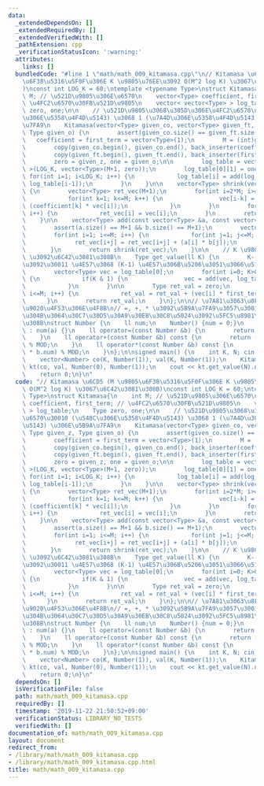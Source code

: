 ```yaml
---
data:
  _extendedDependsOn: []
  _extendedRequiredBy: []
  _extendedVerifiedWith: []
  _pathExtension: cpp
  _verificationStatusIcon: ':warning:'
  attributes:
    links: []
  bundledCode: "#line 1 \"math/math_009_kitamasa.cpp\"\n// Kitamasa \u6CD5 (M \u9805\
    \u6F38\u5316\u5F0F\u306E K \u9805\u76EE\u3092 O(M^2 log K) \u3067\u6C42\u3081\u308B\
    )\nconst int LOG_K = 60;\ntemplate <typename Type>\nstruct Kitamasa{\n    int\
    \ M; // \u521D\u9805\u306E\u6570\n    vector<Type> coefficient, first_term; //\
    \ \u4FC2\u6570\u30FB\u521D\u9805\n    vector< vector<Type> > log_table;\n    Type\
    \ zero, one;\n\n    // \u521D\u9805\u3068\u305D\u306E\u4FC2\u6570\u30010 (\u548C\
    \u306E\u5358\u4F4D\u5143) \u3068 1 (\u7A4D\u306E\u5358\u4F4D\u5143) \u306E\u5B9A\
    \u7FA9\n    Kitamasa(vector<Type> given_co, vector<Type> given_ft, Type given_z,\
    \ Type given_o) {\n        assert(given_co.size() == given_ft.size());\n     \
    \   coefficient = first_term = vector<Type>(1);\n        M = (int)given_ft.size();\n\
    \        copy(given_co.begin(), given_co.end(), back_inserter(coefficient));\n\
    \        copy(given_ft.begin(), given_ft.end(), back_inserter(first_term));\n\
    \        zero = given_z, one = given_o;\n\n        log_table = vector< vector<Type>\
    \ >(LOG_K, vector<Type>(M+1, zero));\n        log_table[0][1] = one;\n       \
    \ for(int i=1; i<LOG_K; i++) {\n            log_table[i] = add(log_table[i-1],\
    \ log_table[i-1]);\n        }\n    }\n\n    vector<Type> shrink(vector<Type> vec)\
    \ {\n        vector<Type> ret_vec(M+1);\n        for(int i=2*M; i>=M+1; i--) {\n\
    \            for(int k=1; k<=M; k++) {\n                vec[i-k] = vec[i-k] +\
    \ (coefficient[k] * vec[i]);\n            }\n        }\n        for(int i=1; i<=M;\
    \ i++) {\n            ret_vec[i] = vec[i];\n        }\n        return ret_vec;\n\
    \    }\n\n    vector<Type> add(const vector<Type> &a, const vector<Type> &b) {\n\
    \        assert(a.size() == M+1 && b.size() == M+1);\n        vector<Type> ret_vec(2*M+1);\n\
    \        for(int i=1; i<=M; i++) {\n            for(int j=1; j<=M; j++) {\n  \
    \              ret_vec[i+j] = ret_vec[i+j] + (a[i] * b[j]);\n            }\n \
    \       }\n        return shrink(ret_vec);\n    }\n\n    // K \u9805\u76EE (1-indexed)\
    \ \u3092\u6C42\u3081\u308B\n    Type get_value(ll K) {\n        K--; // K \u4E57\
    \u3092\u30011 \u4E57\u3068 (K-1) \u4E57\u306B\u5206\u3051\u3066\u51E6\u7406\n\
    \        vector<Type> vec = log_table[0];\n        for(int i=0; K>0; i++, K>>=1)\
    \ {\n            if(K & 1) {\n                vec = add(vec, log_table[i]);\n\
    \            }\n        }\n\n        Type ret_val = zero;\n        for(int i=1;\
    \ i<=M; i++) {\n            ret_val = ret_val + (vec[i] * first_term[i]);\n  \
    \      }\n        return ret_val;\n    }\n};\n\n// \u7A81\u3063\u8FBC\u3080\u69CB\
    \u9020\u4F53\u306E\u4F8B\n// =, +, * \u3092\u5B9A\u7FA9\u3057\u3001\u306A\u304A\
    \u304B\u3064\u30C7\u30D5\u30A9\u30EB\u30C8\u5024\u3092\u5FC5\u8981\u3068\u3059\
    \u308B\nstruct Number {\n    ll num;\n    Number() {num = 0;}\n    Number(ll a)\
    \ : num(a) {}\n    ll operator=(const Number &b) {\n        return num = b.num;\n\
    \    }\n    ll operator+(const Number &b) const {\n        return (num + b.num)\
    \ % MOD;\n    }\n    ll operator*(const Number &b) const {\n        return (num\
    \ * b.num) % MOD;\n    }\n};\n\nsigned main() {\n    int K, N; cin >> K >> N;\n\
    \    vector<Number> co(K, Number(1)), val(K, Number(1));\n    Kitamasa<Number>\
    \ kt(co, val, Number(0), Number(1));\n    cout << kt.get_value(N).num << endl;\n\
    \    return 0;\n}\n"
  code: "// Kitamasa \u6CD5 (M \u9805\u6F38\u5316\u5F0F\u306E K \u9805\u76EE\u3092\
    \ O(M^2 log K) \u3067\u6C42\u3081\u308B)\nconst int LOG_K = 60;\ntemplate <typename\
    \ Type>\nstruct Kitamasa{\n    int M; // \u521D\u9805\u306E\u6570\n    vector<Type>\
    \ coefficient, first_term; // \u4FC2\u6570\u30FB\u521D\u9805\n    vector< vector<Type>\
    \ > log_table;\n    Type zero, one;\n\n    // \u521D\u9805\u3068\u305D\u306E\u4FC2\
    \u6570\u30010 (\u548C\u306E\u5358\u4F4D\u5143) \u3068 1 (\u7A4D\u306E\u5358\u4F4D\
    \u5143) \u306E\u5B9A\u7FA9\n    Kitamasa(vector<Type> given_co, vector<Type> given_ft,\
    \ Type given_z, Type given_o) {\n        assert(given_co.size() == given_ft.size());\n\
    \        coefficient = first_term = vector<Type>(1);\n        M = (int)given_ft.size();\n\
    \        copy(given_co.begin(), given_co.end(), back_inserter(coefficient));\n\
    \        copy(given_ft.begin(), given_ft.end(), back_inserter(first_term));\n\
    \        zero = given_z, one = given_o;\n\n        log_table = vector< vector<Type>\
    \ >(LOG_K, vector<Type>(M+1, zero));\n        log_table[0][1] = one;\n       \
    \ for(int i=1; i<LOG_K; i++) {\n            log_table[i] = add(log_table[i-1],\
    \ log_table[i-1]);\n        }\n    }\n\n    vector<Type> shrink(vector<Type> vec)\
    \ {\n        vector<Type> ret_vec(M+1);\n        for(int i=2*M; i>=M+1; i--) {\n\
    \            for(int k=1; k<=M; k++) {\n                vec[i-k] = vec[i-k] +\
    \ (coefficient[k] * vec[i]);\n            }\n        }\n        for(int i=1; i<=M;\
    \ i++) {\n            ret_vec[i] = vec[i];\n        }\n        return ret_vec;\n\
    \    }\n\n    vector<Type> add(const vector<Type> &a, const vector<Type> &b) {\n\
    \        assert(a.size() == M+1 && b.size() == M+1);\n        vector<Type> ret_vec(2*M+1);\n\
    \        for(int i=1; i<=M; i++) {\n            for(int j=1; j<=M; j++) {\n  \
    \              ret_vec[i+j] = ret_vec[i+j] + (a[i] * b[j]);\n            }\n \
    \       }\n        return shrink(ret_vec);\n    }\n\n    // K \u9805\u76EE (1-indexed)\
    \ \u3092\u6C42\u3081\u308B\n    Type get_value(ll K) {\n        K--; // K \u4E57\
    \u3092\u30011 \u4E57\u3068 (K-1) \u4E57\u306B\u5206\u3051\u3066\u51E6\u7406\n\
    \        vector<Type> vec = log_table[0];\n        for(int i=0; K>0; i++, K>>=1)\
    \ {\n            if(K & 1) {\n                vec = add(vec, log_table[i]);\n\
    \            }\n        }\n\n        Type ret_val = zero;\n        for(int i=1;\
    \ i<=M; i++) {\n            ret_val = ret_val + (vec[i] * first_term[i]);\n  \
    \      }\n        return ret_val;\n    }\n};\n\n// \u7A81\u3063\u8FBC\u3080\u69CB\
    \u9020\u4F53\u306E\u4F8B\n// =, +, * \u3092\u5B9A\u7FA9\u3057\u3001\u306A\u304A\
    \u304B\u3064\u30C7\u30D5\u30A9\u30EB\u30C8\u5024\u3092\u5FC5\u8981\u3068\u3059\
    \u308B\nstruct Number {\n    ll num;\n    Number() {num = 0;}\n    Number(ll a)\
    \ : num(a) {}\n    ll operator=(const Number &b) {\n        return num = b.num;\n\
    \    }\n    ll operator+(const Number &b) const {\n        return (num + b.num)\
    \ % MOD;\n    }\n    ll operator*(const Number &b) const {\n        return (num\
    \ * b.num) % MOD;\n    }\n};\n\nsigned main() {\n    int K, N; cin >> K >> N;\n\
    \    vector<Number> co(K, Number(1)), val(K, Number(1));\n    Kitamasa<Number>\
    \ kt(co, val, Number(0), Number(1));\n    cout << kt.get_value(N).num << endl;\n\
    \    return 0;\n}\n"
  dependsOn: []
  isVerificationFile: false
  path: math/math_009_kitamasa.cpp
  requiredBy: []
  timestamp: '2019-11-22 21:50:52+09:00'
  verificationStatus: LIBRARY_NO_TESTS
  verifiedWith: []
documentation_of: math/math_009_kitamasa.cpp
layout: document
redirect_from:
- /library/math/math_009_kitamasa.cpp
- /library/math/math_009_kitamasa.cpp.html
title: math/math_009_kitamasa.cpp
---
```

